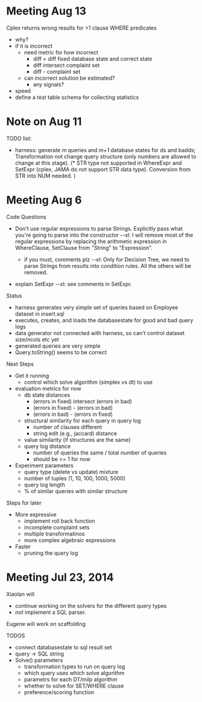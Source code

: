 # Meeting Aug 13

Cplex returns wrong results for >1 clause WHERE predicates
* why?
* if it is incorrect
  * need metric for how incorrect
    * diff = diff fixed database state and correct state
    * diff intersect complaint set
    * diff - complaint set
  * can incorrect solution be estimated?
    * any signals?
* speed
* define a test table schema for collecting statistics

# Note on Aug 11
TODO list: 
* harness: generate m queries and *m+1* database states for ds and badds; Transformation not change query structure (only numbers are allowed to change at this stage). 
(* STR type not supported in WhereExpr and SetExpr (cplex, JAMA do not support STR data type). Conversion from STR into NUM needed. ) 

# Meeting Aug 6

Code Questions 

* Don't use regular expressions to parse Strings.  Explicitly pass what you're going to parse into the constructor
--xl: I will remove most of the regular expressions by replacing the arithmetic expression in WhereClause, SetClause from "String" to "Expression". 
  * if you must, comments plz
--xl: Only for Decision Tree, we need to parse Strings from results into condition rules. All the others will be removed.  

* explain SetExpr
--xl: see comments in SetExpr. 

Status

* harness generates very simple set of queries based on Employee dataset in insert.sql
* executes, creates, and loads the databasestate for good and bad query logs
* data generator not connected with harness, so can't control dataset size/ncols etc yet
* generated queries are very simple
* Query.toString() seems to be correct


Next Steps

* Get it running
  * control which solve algorithm (simplex vs dt) to use
* evaluation metrics for now
  * db state distances 
    * (errors in fixed) intersect (errors in bad)
    * (errors in fixed) - (errors in bad)
    * (errors in bad) - (errors in fixed)
  * structural similarity for each query in query log
    * number of clauses different
    * string edit (e.g., jaccard) distance
  * value similarity (if structures are the same)
  * query log distance 
    * number of queries the same / total number of queries
    * should be <= 1 for now
* Experiment parameters
  * query type (delete vs update) mixture
  * number of tuples (1, 10, 100, 1000, 5000)
  * query log length
  * % of similar queries with similar structure

Steps for later

* More expressive 
  * implement roll back function
  * incomplete complaint sets
  * multiple transformatinos
  * more complex algebraic expressions
* Faster
  * pruning the query log



# Meeting Jul 23, 2014


Xiaolan will 

* continue working on the solvers for the different query types
* _not_ implement a SQL parser.

Eugene will work on scaffolding

TODOS

* connect databasestate to sql result set
* query -> SQL string
* Solve() parameters
  * transformation types to run on query log
  * which query uses which solve algorithm
  * parametrs for each DT/milp algorithm
  * whether to solve for SET/WHERE clause
  * preference/scoring function